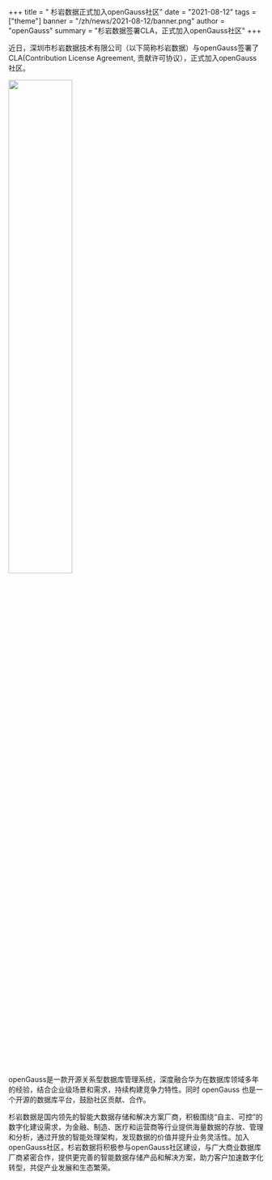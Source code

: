 ﻿+++
title = " 杉岩数据正式加入openGauss社区"
date = "2021-08-12"
tags = ["theme"]
banner = "/zh/news/2021-08-12/banner.png"
author = "openGauss"
summary = "杉岩数据签署CLA，正式加入openGauss社区"
+++


近日，深圳市杉岩数据技术有限公司（以下简称杉岩数据）与openGauss签署了CLA(Contribution License Agreement, 贡献许可协议），正式加入openGauss 社区。

<img src="/zh/news/2021-08-11/杉岩logo.png" style="width: 50%">


openGauss是一款开源关系型数据库管理系统，深度融合华为在数据库领域多年的经验，结合企业级场景和需求，持续构建竞争力特性。同时 openGauss 也是一个开源的数据库平台，鼓励社区贡献、合作。


杉岩数据是国内领先的智能大数据存储和解决方案厂商，积极围绕“自主、可控”的数字化建设需求，为金融、制造、医疗和运营商等行业提供海量数据的存放、管理和分析，通过开放的智能处理架构，发现数据的价值并提升业务灵活性。加入 openGauss社区，杉岩数据将积极参与openGauss社区建设，与广大商业数据库厂商紧密合作，提供更完善的智能数据存储产品和解决方案，助力客户加速数字化转型，共促产业发展和生态繁荣。



